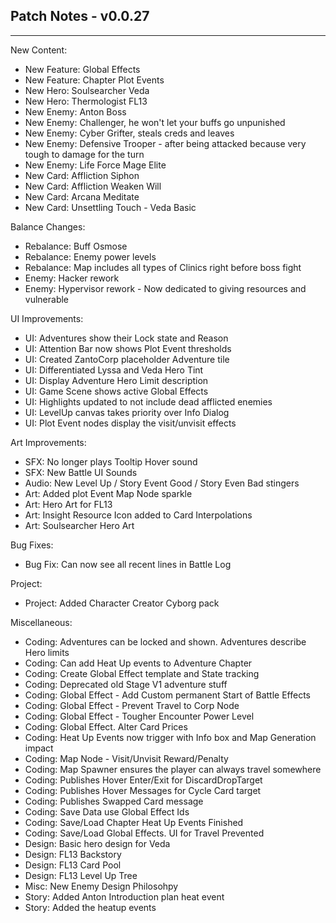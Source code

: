 ## Patch Notes - v0.0.27
----

New Content:
- New Feature: Global Effects
- New Feature: Chapter Plot Events
- New Hero: Soulsearcher Veda
- New Hero: Thermologist FL13
- New Enemy: Anton Boss
- New Enemy: Challenger, he won't let your buffs go unpunished
- New Enemy: Cyber Grifter, steals creds and leaves
- New Enemy: Defensive Trooper - after being attacked because very tough to damage for the turn
- New Enemy: Life Force Mage Elite
- New Card: Affliction Siphon
- New Card: Affliction Weaken Will
- New Card: Arcana Meditate
- New Card: Unsettling Touch - Veda Basic

Balance Changes:
- Rebalance: Buff Osmose
- Rebalance: Enemy power levels
- Rebalance: Map includes all types of Clinics right before boss fight
- Enemy: Hacker rework
- Enemy: Hypervisor rework - Now dedicated to giving resources and vulnerable

UI Improvements:
- UI: Adventures show their Lock state and Reason
- UI: Attention Bar now shows Plot Event thresholds
- UI: Created ZantoCorp placeholder Adventure tile
- UI: Differentiated Lyssa and Veda Hero Tint
- UI: Display Adventure Hero Limit description
- UI: Game Scene shows active Global Effects
- UI: Highlights updated to not include dead afflicted enemies
- UI: LevelUp canvas takes priority over Info Dialog
- UI: Plot Event nodes display the visit/unvisit effects

Art Improvements:
- SFX: No longer plays Tooltip Hover sound
- SFX: New Battle UI Sounds
- Audio: New Level Up / Story Event Good / Story Even Bad stingers
- Art: Added plot Event Map Node sparkle
- Art: Hero Art for FL13
- Art: Insight Resource Icon added to Card Interpolations
- Art: Soulsearcher Hero Art

Bug Fixes:
- Bug Fix: Can now see all recent lines in Battle Log

Project:
- Project: Added Character Creator Cyborg pack

Miscellaneous:
- Coding: Adventures can be locked and shown. Adventures describe Hero limits
- Coding: Can add Heat Up events to Adventure Chapter
- Coding: Create Global Effect template and State tracking
- Coding: Deprecated old Stage V1 adventure stuff
- Coding: Global Effect - Add Custom permanent Start of Battle Effects
- Coding: Global Effect - Prevent Travel to Corp Node
- Coding: Global Effect - Tougher Encounter Power Level
- Coding: Global Effect. Alter Card Prices
- Coding: Heat Up Events now trigger with Info box and Map Generation impact
- Coding: Map Node - Visit/Unvisit Reward/Penalty
- Coding: Map Spawner ensures the player can always travel somewhere
- Coding: Publishes Hover Enter/Exit for DiscardDropTarget
- Coding: Publishes Hover Messages for Cycle Card target
- Coding: Publishes Swapped Card message
- Coding: Save Data use Global Effect Ids
- Coding: Save/Load Chapter Heat Up Events Finished
- Coding: Save/Load Global Effects. UI for Travel Prevented
- Design: Basic hero design for Veda
- Design: FL13 Backstory
- Design: FL13 Card Pool
- Design: FL13 Level Up Tree
- Misc: New Enemy Design Philosohpy
- Story: Added Anton Introduction plan heat event
- Story: Added the heatup events
